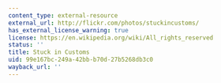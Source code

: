 ```yaml
---
content_type: external-resource
external_url: http://flickr.com/photos/stuckincustoms/
has_external_license_warning: true
license: https://en.wikipedia.org/wiki/All_rights_reserved
status: ''
title: Stuck in Customs
uid: 99e167bc-249a-42bb-b70d-27b5268db3c0
wayback_url: ''
---
```

